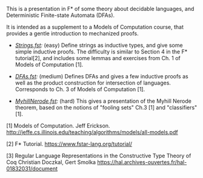    This is a presentation in F* of some theory about decidable
   languages, and Deterministic Finite-state Automata (DFAs).

   It is intended as a supplement to a Models of Computation course,
   that provides a gentle introduction to mechanized proofs.

   - _[Strings.fst](Strings.fst):_ (easy)
     Define strings as inductive types, and give some simple
     inductive proofs.
     The difficulty is similar to Section 4 in the F* tutorial[2], and
     includes some lemmas and exercises from Ch. 1 of Models of
     Computation [1].

   - _[DFAs.fst](DFAs.fst):_ (medium)
     Defines DFAs and gives a few inductive proofs as well as
     the product construction for intersection of languages.
     Corresponds to Ch. 3 of Models of Computation [1].

   - _[MyhillNerode.fst](MyhillNerode.fst):_ (hard)
      This gives a presentation of the Myhill Nerode theorem, based
      on the notions of "fooling sets" Ch.3 [1] and "classifiers" [1].

   [1] Models of Computation. Jeff Erickson.
   http://jeffe.cs.illinois.edu/teaching/algorithms/models/all-models.pdf

   [2] F* Tutorial. https://www.fstar-lang.org/tutorial/

   [3] Regular Language Representations in the Constructive
   Type Theory of Coq
   Christian Doczkal, Gert Smolka
   https://hal.archives-ouvertes.fr/hal-01832031/document
